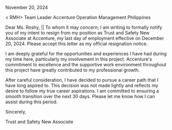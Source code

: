 November 20, 2024

<<oshy ae E. ernandez> RMH>
Team Leader
Accenture Operation Management Philippines

Dear Ms. Roshy, || To whom it may concern;
I am writing to formally notify you of my intent to resign from my position as Trust and Safety New Associate at Accenture, my last day of employment effective on December 20, 2024. Please accept this letter as my official resignation notice.

I am deeply grateful for the opportunities and experiences I have had during my time here, particularly my involvement in this project. Accenture's commitment to excellence and the supportive work environment throughout this project have greatly contributed to my professional growth.

After careful consideration, I have decided to pursue a career path that I have long aspired to. This decision was not made lightly and reflects my desire to follow my true career aspirations. I am committed to ensuring a smooth transition over the next 30 days. Please let me know how I can assist during this period.


Sincerely,

<Name>
<Personal Email>
Trust and Safety New Associate
